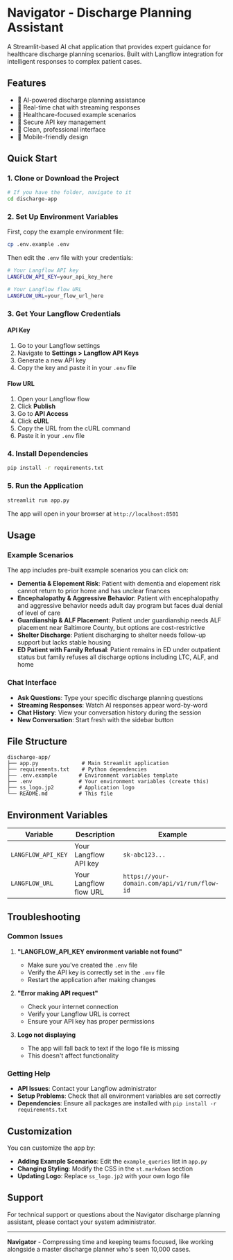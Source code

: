 # Navigator - Discharge Planning Assistant

A Streamlit-based AI chat application that provides expert guidance for healthcare discharge planning scenarios. Built with Langflow integration for intelligent responses to complex patient cases.

## Features

- 🤖 AI-powered discharge planning assistance
- 💬 Real-time chat with streaming responses
- 🏥 Healthcare-focused example scenarios
- 🔐 Secure API key management
- 🎨 Clean, professional interface
- 📱 Mobile-friendly design

## Quick Start

### 1. Clone or Download the Project

```bash
# If you have the folder, navigate to it
cd discharge-app
```

### 2. Set Up Environment Variables

First, copy the example environment file:

```bash
cp .env.example .env
```

Then edit the `.env` file with your credentials:

```bash
# Your Langflow API key
LANGFLOW_API_KEY=your_api_key_here

# Your Langflow flow URL
LANGFLOW_URL=your_flow_url_here
```

### 3. Get Your Langflow Credentials

#### API Key
1. Go to your Langflow settings
2. Navigate to **Settings > Langflow API Keys**
3. Generate a new API key
4. Copy the key and paste it in your `.env` file

#### Flow URL
1. Open your Langflow flow
2. Click **Publish**
3. Go to **API Access**
4. Click **cURL**
5. Copy the URL from the cURL command
6. Paste it in your `.env` file

### 4. Install Dependencies

```bash
pip install -r requirements.txt
```

### 5. Run the Application

```bash
streamlit run app.py
```

The app will open in your browser at `http://localhost:8501`

## Usage

### Example Scenarios

The app includes pre-built example scenarios you can click on:

- **Dementia & Elopement Risk**: Patient with dementia and elopement risk cannot return to prior home and has unclear finances
- **Encephalopathy & Aggressive Behavior**: Patient with encephalopathy and aggressive behavior needs adult day program but faces dual denial of level of care
- **Guardianship & ALF Placement**: Patient under guardianship needs ALF placement near Baltimore County, but options are cost-restrictive
- **Shelter Discharge**: Patient discharging to shelter needs follow-up support but lacks stable housing
- **ED Patient with Family Refusal**: Patient remains in ED under outpatient status but family refuses all discharge options including LTC, ALF, and home

### Chat Interface

- **Ask Questions**: Type your specific discharge planning questions
- **Streaming Responses**: Watch AI responses appear word-by-word
- **Chat History**: View your conversation history during the session
- **New Conversation**: Start fresh with the sidebar button

## File Structure

```
discharge-app/
├── app.py              # Main Streamlit application
├── requirements.txt    # Python dependencies
├── .env.example       # Environment variables template
├── .env               # Your environment variables (create this)
├── ss_logo.jp2        # Application logo
└── README.md          # This file
```

## Environment Variables

| Variable | Description | Example |
|----------|-------------|---------|
| `LANGFLOW_API_KEY` | Your Langflow API key | `sk-abc123...` |
| `LANGFLOW_URL` | Your Langflow flow URL | `https://your-domain.com/api/v1/run/flow-id` |

## Troubleshooting

### Common Issues

1. **"LANGFLOW_API_KEY environment variable not found"**
   - Make sure you've created the `.env` file
   - Verify the API key is correctly set in the `.env` file
   - Restart the application after making changes

2. **"Error making API request"**
   - Check your internet connection
   - Verify your Langflow URL is correct
   - Ensure your API key has proper permissions

3. **Logo not displaying**
   - The app will fall back to text if the logo file is missing
   - This doesn't affect functionality

### Getting Help

- **API Issues**: Contact your Langflow administrator
- **Setup Problems**: Check that all environment variables are set correctly
- **Dependencies**: Ensure all packages are installed with `pip install -r requirements.txt`

## Customization

You can customize the app by:

- **Adding Example Scenarios**: Edit the `example_queries` list in `app.py`
- **Changing Styling**: Modify the CSS in the `st.markdown` section
- **Updating Logo**: Replace `ss_logo.jp2` with your own logo file

## Support

For technical support or questions about the Navigator discharge planning assistant, please contact your system administrator.

---

**Navigator** - Compressing time and keeping teams focused, like working alongside a master discharge planner who's seen 10,000 cases. 